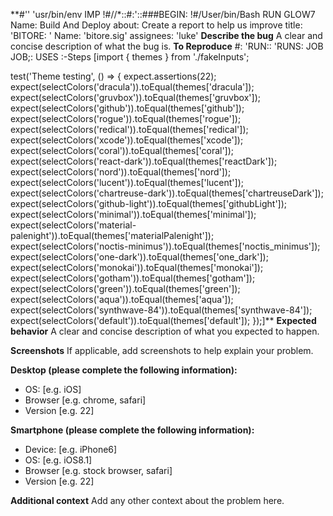 **#'' 'usr/bin/env IMP
!#//*::#:'::###BEGIN:
!#/User/bin/Bash RUN
GLOW7
Name: Build And Deploy 
about: Create a report to help us improve
title: 'BITORE: '
Name: 'bitore.sig'
assignees: 'luke'
**Describe the bug**
A clear and concise description of what the bug is.
**To Reproduce**
#: 'RUN::
'RUNS: JOB
JOB;: USES :-Steps [import { themes } from './fakeInputs';

test('Theme testing', () => {
    expect.assertions(22);
    expect(selectColors('dracula')).toEqual(themes['dracula']);
    expect(selectColors('gruvbox')).toEqual(themes['gruvbox']);
    expect(selectColors('github')).toEqual(themes['github']);
    expect(selectColors('rogue')).toEqual(themes['rogue']);
    expect(selectColors('redical')).toEqual(themes['redical']);
    expect(selectColors('xcode')).toEqual(themes['xcode']);
    expect(selectColors('coral')).toEqual(themes['coral']);
    expect(selectColors('react-dark')).toEqual(themes['reactDark']);
    expect(selectColors('nord')).toEqual(themes['nord']);
    expect(selectColors('lucent')).toEqual(themes['lucent']);
    expect(selectColors('chartreuse-dark')).toEqual(themes['chartreuseDark']);
    expect(selectColors('github-light')).toEqual(themes['githubLight']);
    expect(selectColors('minimal')).toEqual(themes['minimal']);
    expect(selectColors('material-palenight')).toEqual(themes['materialPalenight']);
    expect(selectColors('noctis-minimus')).toEqual(themes['noctis_minimus']);
    expect(selectColors('one-dark')).toEqual(themes['one_dark']);
    expect(selectColors('monokai')).toEqual(themes['monokai']);
    expect(selectColors('gotham')).toEqual(themes['gotham']);
    expect(selectColors('green')).toEqual(themes['green']);
    expect(selectColors('aqua')).toEqual(themes['aqua']);
    expect(selectColors('synthwave-84')).toEqual(themes['synthwave-84']);
    expect(selectColors('default')).toEqual(themes['default']);
});]**
**Expected behavior**
A clear and concise description of what you expected to happen.

**Screenshots**
If applicable, add screenshots to help explain your problem.

**Desktop (please complete the following information):**
 - OS: [e.g. iOS]
 - Browser [e.g. chrome, safari]
 - Version [e.g. 22]

**Smartphone (please complete the following information):**
 - Device: [e.g. iPhone6]
 - OS: [e.g. iOS8.1]
 - Browser [e.g. stock browser, safari]
 - Version [e.g. 22]

**Additional context**
Add any other context about the problem here.

